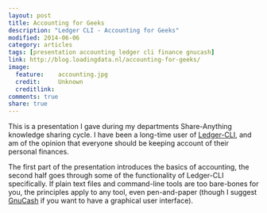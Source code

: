 ```yaml
---
layout: post
title: Accounting for Geeks
description: "Ledger CLI - Accounting for Geeks"
modified: 2014-06-06
category: articles
tags: [presentation accounting ledger cli finance gnucash]
link: http://blog.loadingdata.nl/accounting-for-geeks/
image:
  feature:    accounting.jpg
  credit:     Unknown
  creditlink:
comments: true
share: true
---
```

This is a presentation I gave during my departments Share-Anything knowledge sharing cycle. I have been a long-time user of <a href="http://www.ledger-cli.org/" target="_BLANK">Ledger-CLI</a>, and am of the opinion that everyone should be keeping account of their personal finances.

The first part of the presentation introduces the basics of accounting, the second half goes through some of the functionality of Ledger-CLI
specifically. If plain text files and command-line tools are too bare-bones for you, the principles apply to any tool, even pen-and-paper (though
I suggest <a href="http://gnucash.org/" target="_BLANK">GnuCash</a> if you want to have a graphical user interface).
